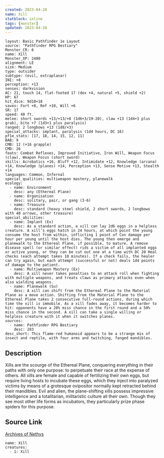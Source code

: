 ```yaml
---
created: 2023-04-28
name: Xill
statblock: inline
tags: [monster]
updated: 2023-04-28
---
```

```statblock
layout: Basic Pathfinder 1e Layout
source: "Pathfinder RPG Bestiary"
Monster_CR: 6
name: Xill
Monster_XP: 2400
alignment: LE
size: Medium
type: outsider
subtype: (evil, extraplanar)
INI: +8
perception: +13
senses: darkvision
AC: 21, touch 14, flat-footed 17 (dex +4, natural +5, shield +2)
HP: 67
hit_dice: 9d10+18
saves: Fort +8, Ref +10, Will +6
SR: 17
speed: 40 ft.
melee: short swords +13/+13/+8 (1d6+3/19-20), claw +13 (1d4+3 plus grab), bite +7 (1d3+1 plus paralysis)
ranged: 2 longbows +13 (1d8/×3)
special_attacks: implant, paralysis (1d4 hours, DC 16)
pf1e_stats: [17, 18, 14, 15, 12, 11]
BAB: 9
CMB: 12 (+16 grapple)
CMD: 26
feats: Combat Reflexes, Improved Initiative, Iron Will, Weapon Focus (claw), Weapon Focus (short sword)
skills: Acrobatics +16, Bluff +12, Intimidate +12, Knowledge (arcana) +14, Knowledge (planes) +14, Perception +13, Sense Motive +13, Stealth +14
languages: Common, Infernal
special_qualities: multiweapon mastery, planewalk
ecology:
  - name: Environment
    desc: any (Ethereal Plane)
  - name: Organisation
    desc: solitary, pair, or gang (3-6)
  - name: Treasure
    desc: standard (heavy steel shield, 2 short swords, 2 longbows with 40 arrows, other treasure)
special_abilities:
  - name: Implant (Ex)
    desc: As a standard action, a xill can lay 2d6 eggs in a helpless creature. A xill’s eggs hatch in 24 hours, at which point the young consume the host from within, inflicting 1 point of Con damage per hour per young until the host dies. The young then emerge and planewalk to the Ethereal Plane, if possible, to mature. A remove disease spell (or similar effect) rids a victim of all implanted eggs or active young, or they can be cut out one at a time with DC 20 Heal checks (each attempt takes 10 minutes). If a check fails, the healer can try again, but each attempt (successful or not) deals 1d4 points of damage to the patient.
  - name: Multiweapon Mastery (Ex)
    desc: A xill never takes penalties to an attack roll when fighting with multiple weapons, and treats claws as primary attacks even when also wielding weapons.
  - name: Planewalk (Su)
    desc: A xill can shift from the Ethereal Plane to the Material Plane as a move action. Shifting from the Material Plane to the Ethereal Plane takes 2 consecutive full-round actions, during which time the xill is immobile. As a xill fades away, it becomes harder to hit: opponents have a 20% miss chance in the first round and a 50% miss chance in the second. A xill can take a single willing or helpless creature with it when it switches planes.
sources:
  - name: Pathfinder RPG Bestiary
    desc: 283
desc_short: This flame-red humanoid appears to be a strange mix of insect and reptile, with four arms and twitching, fanged mandibles.
```
## Description
Xills are the scourge of the Ethereal Plane, conquering everything in their paths with only one purpose: to perpetuate their race at the expense of others. All xills are female and capable of fertilizing their own eggs, but require living hosts to incubate these eggs, which they inject into paralyzed victims by means of a grotesque ovipositor normally kept retracted behind their mandibles. Evil and alien, the plane-shifting xills possess impressive intelligence and a totalitarian, militaristic culture all their own. Though they see most other life forms as incubators, they particularly prize phase spiders for this purpose.
## Source Link
[Archives of Nethys](https://aonprd.com/MonsterDisplay.aspx?ItemName=Xill)
```encounter-table
name: Xill
creatures:
  - 1: Xill
```
